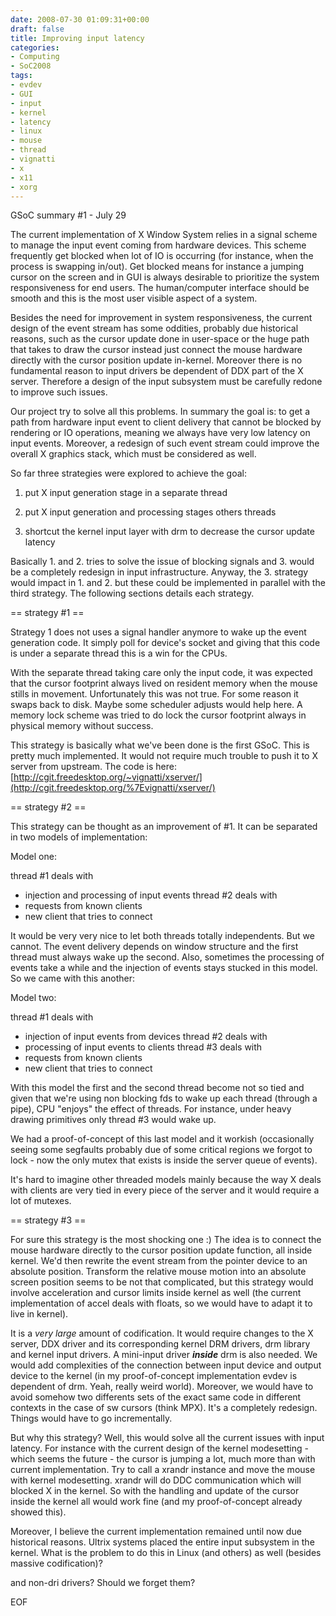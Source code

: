 ```yaml
---
date: 2008-07-30 01:09:31+00:00
draft: false
title: Improving input latency
categories:
- Computing
- SoC2008
tags:
- evdev
- GUI
- input
- kernel
- latency
- linux
- mouse
- thread
- vignatti
- x
- x11
- xorg
---
```


GSoC summary #1 - July 29

The current implementation of X Window System relies in a signal scheme  to manage the input event coming from hardware devices. This scheme  frequently get blocked when lot of IO is occurring (for instance, when  the process is swapping in/out). Get blocked means for instance a  jumping cursor on the screen and in GUI is always desirable to  prioritize the system responsiveness for end users. The human/computer  interface should be smooth and this is the most user visible aspect of a  system.

Besides the need for improvement in system responsiveness, the current  design of the event stream has some oddities, probably due historical  reasons, such as the cursor update done in user-space or the huge path  that takes to draw the cursor instead just connect the mouse hardware  directly with the cursor position update in-kernel. Moreover there is no  fundamental reason to input drivers be dependent of DDX part of the X  server. Therefore a design of the input subsystem must be carefully  redone to improve such issues.

Our project try to solve all this problems. In summary the goal is: to  get a path from hardware input event to client delivery that cannot be  blocked by rendering or IO operations, meaning we always have very low  latency on input events. Moreover, a redesign of such event stream could  improve the overall X graphics stack, which must be considered as well.

So far three strategies were explored to achieve the goal:

1. put X input generation stage in a separate thread

2. put X input generation and processing stages others threads

3. shortcut the kernel input layer with drm to decrease the cursor  update latency

Basically 1. and 2. tries to solve the issue of blocking signals and 3.  would be a completely redesign in input infrastructure. Anyway, the 3.  strategy would impact in 1. and 2. but these could be implemented in  parallel with the third strategy. The following sections details each  strategy.

== strategy #1 ==

Strategy 1 does not uses a signal handler anymore to wake up the event generation code. It simply poll for device's socket and giving that this  code is under a separate thread this is a win for the CPUs.

With the separate thread taking care only the input code, it was  expected that the cursor footprint always lived on resident memory when  the mouse stills in movement. Unfortunately this was not true. For some  reason it swaps back to disk. Maybe some scheduler adjusts would help  here. A memory lock scheme was tried to do lock the cursor footprint  always in physical memory without success.

This strategy is basically what we've been done is the first GSoC. This  is pretty much implemented. It would not require much trouble to push it  to X server from upstream. The code is here:
[http://cgit.freedesktop.org/~vignatti/xserver/](http://cgit.freedesktop.org/%7Evignatti/xserver/)

== strategy #2 ==

This strategy can be thought as an improvement of #1. It can be  separated in two models of implementation:

Model one:

thread #1 deals with
- injection and processing of input events
thread #2 deals with
- requests from known clients
- new client that tries to connect

It would be very very nice to let both threads totally independents. But  we cannot. The event delivery depends on window structure and the first  thread must always wake up the second. Also, sometimes the processing of  events take a while and the injection of events stays stucked in this  model. So we came with this another:

Model two:

thread #1 deals with
- injection of input events from devices
thread #2 deals with
- processing of input events to clients
thread #3 deals with
- requests from known clients
- new client that tries to connect

With this model the first and the second thread become not so tied and  given that we're using non blocking fds to wake up each thread (through  a pipe), CPU "enjoys" the effect of threads. For instance, under heavy  drawing primitives only thread #3 would wake up.

We had a proof-of-concept of this last model and it workish  (occasionally seeing some segfaults probably due of some critical  regions we forgot to lock - now the only mutex that exists is inside the  server queue of events).

It's hard to imagine other threaded models mainly because the way X  deals with clients are very tied in every piece of the server and it  would require a lot of mutexes.

== strategy #3 ==

For sure this strategy is the most shocking one :) The idea is to  connect the mouse hardware directly to the cursor position update  function, all inside kernel. We'd then rewrite the event stream from the  pointer device to an absolute position. Transform the relative mouse  motion into an absolute screen position seems to be not that  complicated, but this strategy would involve acceleration and cursor  limits inside kernel as well (the current implementation of accel deals  with floats, so we would have to adapt it to live in kernel).

It is a _very_ _large_ amount of codification. It would require changes  to the X server, DDX driver and its corresponding kernel DRM drivers,  drm library and kernel input drivers. A mini-input driver ***inside*** drm  is also needed. We would add complexities of the connection between  input device and output device to the kernel (in my proof-of-concept  implementation evdev is dependent of drm. Yeah, really weird world).  Moreover, we would have to avoid somehow two differents sets of the  exact same code in different contexts in the case of sw cursors (think  MPX). It's a completely redesign. Things would have to go incrementally.

But why this strategy? Well, this would solve all the current issues  with input latency. For instance with the current design of the kernel  modesetting - which seems the future - the cursor is jumping a lot, much  more than with current implementation. Try to call a xrandr instance and  move the mouse with kernel modesetting. xrandr will do DDC communication  which will blocked X in the kernel. So with the handling and update of  the cursor inside the kernel all would work fine (and my  proof-of-concept already showed this).

Moreover, I believe the current implementation remained until now due historical reasons. Ultrix systems placed the entire input subsystem in  the kernel. What is the problem to do this in Linux (and others) as well (besides massive codification)?

and non-dri drivers? Should we forget them?

EOF
